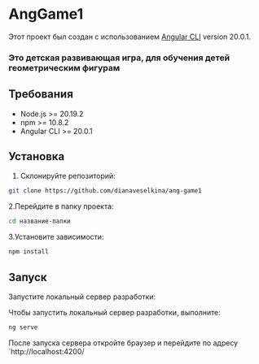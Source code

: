 # AngGame1

Этот проект был создан с использованием [Angular CLI](https://github.com/angular/angular-cli) version 20.0.1.
### Это детская развивающая игра, для обучения детей геометрическим фигурам

## Требования

- Node.js >= 20.19.2  
- npm >= 10.8.2  
- Angular CLI >= 20.0.1

## Установка

1. Склонируйте репозиторий:
```bash
git clone https://github.com/dianaveselkina/ang-game1
```
2.Перейдите в папку проекта:
```bash
cd название-папки
```
3.Установите зависимости:
```bash
npm install
```
## Запуск
Запустите локальный сервер разработки:

Чтобы запустить локальный сервер разработки, выполните:

```bash
ng serve
```

После запуска сервера откройте браузер и перейдите по адресу `http://localhost:4200/






